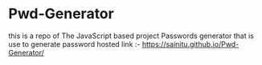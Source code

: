 # Pwd-Generator
this is a repo of The JavaScript based project Passwords generator that is use to generate password 
hosted link :- https://sainitu.github.io/Pwd-Generator/
